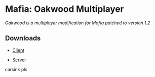 # Mafia: Oakwood Multiplayer
_Oakwood is a multiplayer modification for Mafia patched to version 1.2_

## Downloads
- [Client](https://www.mediafire.com/file/lnrw99w2zizu5uv/OW-Client.zip/file)

- [Server](https://www.mediafire.com/file/8mdisp4x3sx1gpp/OW-Server.zip/file)


carsink pls
